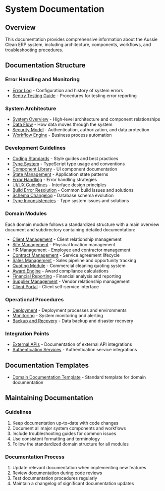 
# System Documentation

## Overview
This documentation provides comprehensive information about the Aussie Clean ERP system, including architecture, components, workflows, and troubleshooting procedures.

## Documentation Structure

### Error Handling and Monitoring
- [Error Log](./ERROR_LOG.md) - Configuration and history of system errors
- [Sentry Testing Guide](./sentry-test.md) - Procedures for testing error reporting

### System Architecture
- [System Overview](./architecture/OVERVIEW.md) - High-level architecture and component relationships
- [Data Flow](./architecture/DATA_FLOW.md) - How data moves through the system
- [Security Model](./architecture/SECURITY.md) - Authentication, authorization, and data protection
- [Workflow Engine](./architecture/WORKFLOW_ENGINE.md) - Business process automation

### Development Guidelines
- [Coding Standards](./development/CODING_STANDARDS.md) - Style guides and best practices
- [Type System](./development/TYPE_SYSTEM.md) - TypeScript type usage and conventions
- [Component Library](./development/COMPONENT_LIBRARY.md) - UI component documentation
- [State Management](./development/STATE_MANAGEMENT.md) - Application state patterns
- [Error Handling](./development/ERROR_HANDLING.md) - Error handling strategies
- [UI/UX Guidelines](./development/UI_UX_GUIDELINES.md) - Interface design principles
- [Build Error Resolution](./development/BUILD_ERROR_RESOLUTION.md) - Common build issues and solutions
- [Schema Changelog](./development/SCHEMA_CHANGELOG.md) - Database schema evolution
- [Type Inconsistencies](./development/TYPE_INCONSISTENCIES.md) - Type system issues and solutions

### Domain Modules
Each domain module follows a standardized structure with a main overview document and subdirectory containing detailed documentation:

- [Client Management](./domains/CLIENT_MANAGEMENT.md) - Client relationship management
- [Site Management](./domains/SITE_MANAGEMENT.md) - Physical location management
- [HR Management](./domains/HR_MANAGEMENT.md) - Employee and contractor management
- [Contract Management](./domains/CONTRACT_MANAGEMENT.md) - Service agreement lifecycle
- [Sales Management](./domains/SALES_MODULE.md) - Sales pipeline and opportunity tracking
- [Quoting Module](./domains/QUOTING_MODULE.md) - Commercial cleaning quoting system
- [Award Engine](./domains/AWARD_ENGINE.md) - Award compliance calculations
- [Financial Reporting](./domains/FINANCIAL_REPORTING.md) - Financial analysis and reporting
- [Supplier Management](./domains/SUPPLIER_MANAGEMENT.md) - Vendor relationship management
- [Client Portal](./domains/CLIENT_PORTAL.md) - Client self-service interface

### Operational Procedures
- [Deployment](./operations/DEPLOYMENT.md) - Deployment processes and environments
- [Monitoring](./operations/MONITORING.md) - System monitoring and alerting
- [Backup and Recovery](./operations/BACKUP_RECOVERY.md) - Data backup and disaster recovery

### Integration Points
- [External APIs](./integrations/EXTERNAL_APIS.md) - Documentation of external API integrations
- [Authentication Services](./integrations/AUTHENTICATION.md) - Authentication service integrations

## Documentation Templates
- [Domain Documentation Template](./templates/DOMAIN_TEMPLATE.md) - Standard template for domain documentation

## Maintaining Documentation

### Guidelines
1. Keep documentation up-to-date with code changes
2. Document all major system components and workflows
3. Include troubleshooting guides for common issues
4. Use consistent formatting and terminology
5. Follow the standardized domain structure for all modules

### Documentation Process
1. Update relevant documentation when implementing new features
2. Review documentation during code reviews
3. Test documentation procedures regularly
4. Maintain a changelog of significant documentation updates
